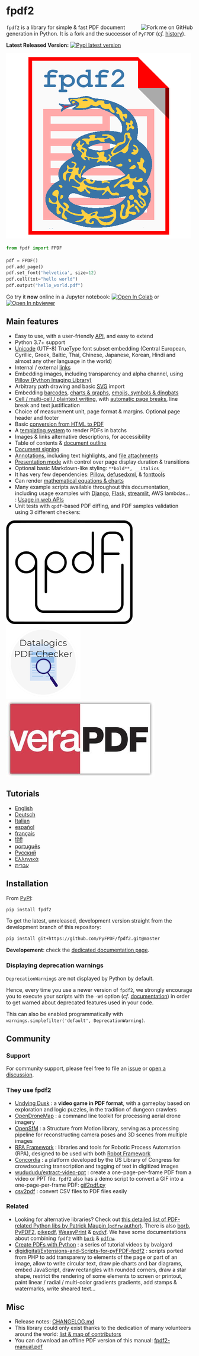 # fpdf2 #

<a href='https://github.com/PyFPDF/fpdf2'><img src='https://s3.amazonaws.com/github/ribbons/forkme_right_red_aa0000.png' alt='Fork me on GitHub' border='0' align='right' /></a>

`fpdf2` is a library for simple & fast PDF document generation in Python.
It is a fork and the successor of `PyFPDF` (_cf._ [history](https://pyfpdf.github.io/fpdf2/Development.html#history)).

**Latest Released Version:** [![Pypi latest version](https://img.shields.io/pypi/v/fpdf2.svg)](https://pypi.python.org/pypi/fpdf2)

![fpdf2 logo](fpdf2-logo.png)

```python
from fpdf import FPDF

pdf = FPDF()
pdf.add_page()
pdf.set_font('helvetica', size=12)
pdf.cell(txt="hello world")
pdf.output("hello_world.pdf")
```

Go try it **now** online in a Jupyter notebook: [![Open In Colab](https://colab.research.google.com/assets/colab-badge.svg)](https://colab.research.google.com/github/PyFPDF/fpdf2/blob/master/tutorial/notebook.ipynb) or [![Open In nbviewer](https://img.shields.io/badge/Open_In-nbviewer-blue?logo=jupyter)](https://nbviewer.org/github/PyFPDF/fpdf2/blob/master/tutorial/notebook.ipynb)

## Main features ##

* Easy to use, with a user-friendly [API](https://pyfpdf.github.io/fpdf2/fpdf/), and easy to extend
* Python 3.7+ support
* [Unicode](Unicode.md) (UTF-8) TrueType font subset embedding (Central European, Cyrillic, Greek, Baltic, Thai, Chinese, Japanese, Korean, Hindi and almost any other language in the world)
* Internal / external [links](Links.md)
* Embedding images, including transparency and alpha channel, using [Pillow (Python Imaging Library)](https://pillow.readthedocs.io/en/stable/)
* Arbitrary path drawing and basic [SVG](SVG.md) import
* Embedding [barcodes](Barcodes.md), [charts & graphs](Maths.md), [emojis, symbols & dingbats](EmojisSymbolsDingbats.md)
* [Cell / multi-cell / plaintext writing](Text.md), with [automatic page breaks](PageBreaks.md), line break and text justification
* Choice of measurement unit, page format & margins. Optional page header and footer
* Basic [conversion from HTML to PDF](HTML.md)
* A [templating system](Templates.md) to render PDFs in batchs
* Images & links alternative descriptions, for accessibility
* Table of contents & [document outline](DocumentOutlineAndTableOfContents.md)
* [Document signing](Signing.md)
* [Annotations](Annotations.md), including text highlights, and [file attachments](FileAttachments.md)
* [Presentation mode](Presentations.md) with control over page display duration & transitions
* Optional basic Markdown-like styling: `**bold**, __italics__`
* It has very few dependencies: [Pillow](https://pillow.readthedocs.io/en/stable/), [defusedxml](https://pypi.org/project/defusedxml/), & [fonttools](https://pypi.org/project/fonttools/)
* Can render [mathematical equations & charts](https://pyfpdf.github.io/fpdf2/Maths.html)
* Many example scripts available throughout this documentation, including usage examples with [Django](https://www.djangoproject.com/), [Flask](https://flask.palletsprojects.com), [streamlit](https://streamlit.io/), AWS lambdas... : [Usage in web APIs](UsageInWebAPI.md)
* Unit tests with `qpdf`-based PDF diffing, and PDF samples validation using 3 different checkers:

[![QPDF logo](qpdf-logo.svg)](https://github.com/qpdf/qpdf)
[![PDF Checker logo](pdfchecker-logo.png)](https://www.datalogics.com/products/pdf-tools/pdf-checker/)
[![VeraPDF logo](vera-logo.jpg)](https://verapdf.org)

## Tutorials ##

* [English](Tutorial.md)
* [Deutsch](Tutorial-de.md)
* [Italian](Tutorial-it.md)
* [español](Tutorial-es.md)
* [français](Tutorial-fr.md)
* [हिंदी](Tutorial-हिंदी.md)
* [português](Tutorial-pt.md)
* [Русский](Tutorial-ru.md)
* [Ελληνικά](Tutorial-gr.md)
* [עברית](Tutorial-he.md)

## Installation ##

From [PyPI](https://pypi.python.org/pypi/fpdf2):
```bash
pip install fpdf2
```

To get the latest, unreleased, development version straight from the development branch of this repository:

```bash
pip install git+https://github.com/PyFPDF/fpdf2.git@master
```

**Developement**: check the [dedicated documentation page](Development.md).

### Displaying deprecation warnings
`DeprecationWarning`s are not displayed by Python by default.

Hence, every time you use a newer version of `fpdf2`, we strongly encourage you to execute your scripts
with the `-Wd` option (_cf._ [documentation](https://docs.python.org/3/using/cmdline.html#cmdoption-W)) 
in order to get warned about deprecated features used in your code.

This can also be enabled programmatically with `warnings.simplefilter('default', DeprecationWarning)`.

## Community ##

### Support ###

For community support, please feel free to file an [issue](https://github.com/PyFPDF/fpdf2/issues)
or [open a discussion](https://github.com/PyFPDF/fpdf2/discussions).

### They use fpdf2 ###
<!-- cf. Watchman Pypi & DavHau/pypi-deps-db -->
* [Undying Dusk](https://lucas-c.itch.io/undying-dusk) : a **video game in PDF format**, with a gameplay based on exploration and logic puzzles, in the tradition of dungeon crawlers
* [OpenDroneMap](https://github.com/OpenDroneMap/ODM) : a command line toolkit for processing aerial drone imagery
* [OpenSfM](https://github.com/mapillary/OpenSfM) : a Structure from Motion library, serving as a processing pipeline for reconstructing camera poses and 3D scenes from multiple images
* [RPA Framework](https://github.com/robocorp/rpaframework) : libraries and tools for Robotic Process Automation (RPA), designed to be used with both [Robot Framework](https://robotframework.org)
* [Concordia](https://github.com/LibraryOfCongress/concordia) : a platform developed by the US Library of Congress for crowdsourcing transcription and tagging of text in digitized images
* [wudududu/extract-video-ppt](https://github.com/wudududu/extract-video-ppt) : create a one-page-per-frame PDF from a video or PPT file.
  `fpdf2` also has a demo script to convert a GIF into a one-page-per-frame PDF: [gif2pdf.py](https://github.com/PyFPDF/fpdf2/blob/master/tutorial/gif2pdf.py)
* [csv2pdf](https://github.com/TECH-SAVVY-GUY/csv2pdf) : convert CSV files to PDF files easily

### Related ###

* Looking for alternative libraries? Check out [this detailed list of PDF-related Python libs by Patrick Maupin (`pdfrw` author)](https://github.com/pmaupin/pdfrw#other-libraries).
  There is also [borb](https://github.com/jorisschellekens/borb), [PyPDF2](https://github.com/py-pdf/PyPDF2), [pikepdf](https://github.com/pikepdf/pikepdf), [WeasyPrint](https://github.com/Kozea/WeasyPrint) & [pydyf](https://pypi.org/project/pydyf/).
  We have some documentations about combining `fpdf2` with [`borb`](borb.md) & [`pdfrw`](ExistingPDFs.md).
* [Create PDFs with Python](https://www.youtube.com/playlist?list=PLjNQtX45f0dR9K2sMJ5ad9wVjqslNBIC0) : a series of tutorial videos by bvalgard
* [digidigital/Extensions-and-Scripts-for-pyFPDF-fpdf2](https://github.com/digidigital/Extensions-and-Scripts-for-pyFPDF-fpdf2) : scripts ported from PHP to add transpareny to elements of the page or part of an image, allow to write circular text,
   draw pie charts and bar diagrams, embed JavaScript, draw rectangles with rounded corners, draw a star shape,
   restrict the rendering of some elements to screen or printout, paint linear / radial / multi-color gradients gradients, add stamps & watermarks, write sheared text...

## Misc ##

* Release notes: [CHANGELOG.md](https://github.com/PyFPDF/fpdf2/blob/master/CHANGELOG.md)
* This library could only exist thanks to the dedication of many volunteers around the world:
  [list & map of contributors](https://github.com/PyFPDF/fpdf2/blob/master/README.md#contributors-)
* You can download an offline PDF version of this manual: [fpdf2-manual.pdf](fpdf2-manual.pdf)
